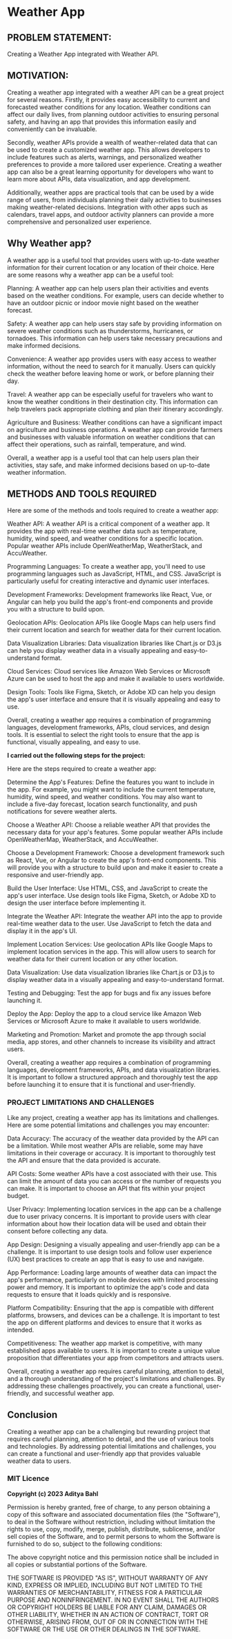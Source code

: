 # Weather App

## **PROBLEM STATEMENT:**

Creating a Weather App integrated with Weather API.

## **MOTIVATION:**

Creating a weather app integrated with a weather API can be a great project for several reasons. Firstly, it provides easy accessibility to current and forecasted weather conditions for any location. Weather conditions can affect our daily lives, from planning outdoor activities to ensuring personal safety, and having an app that provides this information easily and conveniently can be invaluable.

Secondly, weather APIs provide a wealth of weather-related data that can be used to create a customized weather app. This allows developers to include features such as alerts, warnings, and personalized weather preferences to provide a more tailored user experience. Creating a weather app can also be a great learning opportunity for developers who want to learn more about APIs, data visualization, and app development.

Additionally, weather apps are practical tools that can be used by a wide range of users, from individuals planning their daily activities to businesses making weather-related decisions. Integration with other apps such as calendars, travel apps, and outdoor activity planners can provide a more comprehensive and personalized user experience.

## **Why Weather app?**

A weather app is a useful tool that provides users with up-to-date weather information for their current location or any location of their choice. Here are some reasons why a weather app can be a useful tool:

Planning: A weather app can help users plan their activities and events based on the weather conditions. For example, users can decide whether to have an outdoor picnic or indoor movie night based on the weather forecast.

Safety: A weather app can help users stay safe by providing information on severe weather conditions such as thunderstorms, hurricanes, or tornadoes. This information can help users take necessary precautions and make informed decisions.

Convenience: A weather app provides users with easy access to weather information, without the need to search for it manually. Users can quickly check the weather before leaving home or work, or before planning their day.

Travel: A weather app can be especially useful for travelers who want to know the weather conditions in their destination city. This information can help travelers pack appropriate clothing and plan their itinerary accordingly.

Agriculture and Business: Weather conditions can have a significant impact on agriculture and business operations. A weather app can provide farmers and businesses with valuable information on weather conditions that can affect their operations, such as rainfall, temperature, and wind.

Overall, a weather app is a useful tool that can help users plan their activities, stay safe, and make informed decisions based on up-to-date weather information.

## **METHODS AND TOOLS REQUIRED**

Here are some of the methods and tools required to create a weather app:

Weather API: A weather API is a critical component of a weather app. It provides the app with real-time weather data such as temperature, humidity, wind speed, and weather conditions for a specific location. Popular weather APIs include OpenWeatherMap, WeatherStack, and AccuWeather.

Programming Languages: To create a weather app, you'll need to use programming languages such as JavaScript, HTML, and CSS. JavaScript is particularly useful for creating interactive and dynamic user interfaces.

Development Frameworks: Development frameworks like React, Vue, or Angular can help you build the app's front-end components and provide you with a structure to build upon.

Geolocation APIs: Geolocation APIs like Google Maps can help users find their current location and search for weather data for their current location.

Data Visualization Libraries: Data visualization libraries like Chart.js or D3.js can help you display weather data in a visually appealing and easy-to-understand format.

Cloud Services: Cloud services like Amazon Web Services or Microsoft Azure can be used to host the app and make it available to users worldwide.

Design Tools: Tools like Figma, Sketch, or Adobe XD can help you design the app's user interface and ensure that it is visually appealing and easy to use.

Overall, creating a weather app requires a combination of programming languages, development frameworks, APIs, cloud services, and design tools. It is essential to select the right tools to ensure that the app is functional, visually appealing, and easy to use.

**I carried out the following steps for the project:**</br>

Here are the steps required to create a weather app:

Determine the App's Features: Define the features you want to include in the app. For example, you might want to include the current temperature, humidity, wind speed, and weather conditions. You may also want to include a five-day forecast, location search functionality, and push notifications for severe weather alerts.

Choose a Weather API: Choose a reliable weather API that provides the necessary data for your app's features. Some popular weather APIs include OpenWeatherMap, WeatherStack, and AccuWeather.

Choose a Development Framework: Choose a development framework such as React, Vue, or Angular to create the app's front-end components. This will provide you with a structure to build upon and make it easier to create a responsive and user-friendly app.

Build the User Interface: Use HTML, CSS, and JavaScript to create the app's user interface. Use design tools like Figma, Sketch, or Adobe XD to design the user interface before implementing it.

Integrate the Weather API: Integrate the weather API into the app to provide real-time weather data to the user. Use JavaScript to fetch the data and display it in the app's UI.

Implement Location Services: Use geolocation APIs like Google Maps to implement location services in the app. This will allow users to search for weather data for their current location or any other location.

Data Visualization: Use data visualization libraries like Chart.js or D3.js to display weather data in a visually appealing and easy-to-understand format.

Testing and Debugging: Test the app for bugs and fix any issues before launching it.

Deploy the App: Deploy the app to a cloud service like Amazon Web Services or Microsoft Azure to make it available to users worldwide.

Marketing and Promotion: Market and promote the app through social media, app stores, and other channels to increase its visibility and attract users.

Overall, creating a weather app requires a combination of programming languages, development frameworks, APIs, and data visualization libraries. It is important to follow a structured approach and thoroughly test the app before launching it to ensure that it is functional and user-friendly.

### **PROJECT LIMITATIONS AND CHALLENGES**

Like any project, creating a weather app has its limitations and challenges. Here are some potential limitations and challenges you may encounter:

Data Accuracy: The accuracy of the weather data provided by the API can be a limitation. While most weather APIs are reliable, some may have limitations in their coverage or accuracy. It is important to thoroughly test the API and ensure that the data provided is accurate.

API Costs: Some weather APIs have a cost associated with their use. This can limit the amount of data you can access or the number of requests you can make. It is important to choose an API that fits within your project budget.

User Privacy: Implementing location services in the app can be a challenge due to user privacy concerns. It is important to provide users with clear information about how their location data will be used and obtain their consent before collecting any data.

App Design: Designing a visually appealing and user-friendly app can be a challenge. It is important to use design tools and follow user experience (UX) best practices to create an app that is easy to use and navigate.

App Performance: Loading large amounts of weather data can impact the app's performance, particularly on mobile devices with limited processing power and memory. It is important to optimize the app's code and data requests to ensure that it loads quickly and is responsive.

Platform Compatibility: Ensuring that the app is compatible with different platforms, browsers, and devices can be a challenge. It is important to test the app on different platforms and devices to ensure that it works as intended.

Competitiveness: The weather app market is competitive, with many established apps available to users. It is important to create a unique value proposition that differentiates your app from competitors and attracts users.

Overall, creating a weather app requires careful planning, attention to detail, and a thorough understanding of the project's limitations and challenges. By addressing these challenges proactively, you can create a functional, user-friendly, and successful weather app.

## **Conclusion**

Creating a weather app can be a challenging but rewarding project that requires careful planning, attention to detail, and the use of various tools and technologies. By addressing potential limitations and challenges, you can create a functional and user-friendly app that provides valuable weather data to users.

### MIT Licence

**Copyright (c) 2023 Aditya Bahl**

Permission is hereby granted, free of charge, to any person obtaining a copy of this software and associated documentation files (the "Software"), to deal in the Software without restriction, including without limitation the rights to use, copy, modify, merge, publish, distribute, sublicense, and/or sell copies of the Software, and to permit persons to whom the Software is furnished to do so, subject to the following conditions:

The above copyright notice and this permission notice shall be included in all copies or substantial portions of the Software.

THE SOFTWARE IS PROVIDED "AS IS", WITHOUT WARRANTY OF ANY KIND, EXPRESS OR IMPLIED, INCLUDING BUT NOT LIMITED TO THE WARRANTIES OF MERCHANTABILITY, FITNESS FOR A PARTICULAR PURPOSE AND NONINFRINGEMENT. IN NO EVENT SHALL THE AUTHORS OR COPYRIGHT HOLDERS BE LIABLE FOR ANY CLAIM, DAMAGES OR OTHER LIABILITY, WHETHER IN AN ACTION OF CONTRACT, TORT OR OTHERWISE, ARISING FROM, OUT OF OR IN CONNECTION WITH THE SOFTWARE OR THE USE OR OTHER DEALINGS IN THE SOFTWARE.
